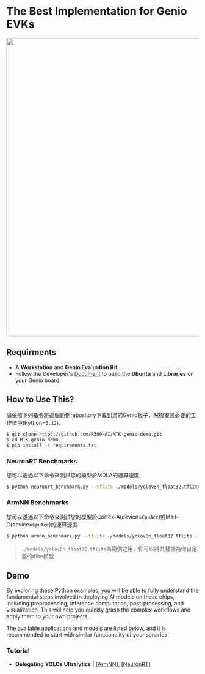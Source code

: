 # The Best Implementation for Genio EVKs

<div align="center">
<img src="https://github.com/R300-AI/ITRI-AI-Hub/blob/main/docs/assets/images/pages/genio_510_demonstration_workflow.png" width="780"/>
</div>

## Requirments
* A **Workstation** and **Genio Evaluation Kit**.
* Follow the Developer's [Document](https://r300-ai.github.io/ITRI-AI-Hub/docs/genio-evk.html) to build the **Ubuntu** and **Libraries** on your Genio board.

## How to Use This?
  請依照下列指令將這個範例repository下載到您的Genio板子，然後安裝必要的工作環境(Python=`3.12`)。
  ```bash
  $ git clone https://github.com/R300-AI/MTK-genio-demo.git
  $ cd MTK-genio-demo
  $ pip install -r requirements.txt
  ```

### NeuronRT Benchmarks
  您可以透過以下命令來測試您的模型於MDLA的運算速度
  ```bash
  $ python neuronrt_benchmark.py --tflite ./models/yolov8n_float32.tflite --iteration 10
  ```
### ArmNN Benchmarks
  您可以透過以下命令來測試您的模型於Cortex-A(device=`CpuAcc`)或Mail-G(device=`GpuAcc`)的運算速度
  ```bash
  $ python armnn_benchmark.py --tflite ./models/yolov8n_float32.tflite --device GpuAcc --iteration 10
  ```

> `./models/yolov8n_float32.tflite`為範例之用，你可以將其替換為你自定義的tflite模型

## Demo
By exploring these Python examples, you will be able to fully understand the fundamental steps involved in deploying AI models on these chips, including preprocessing, inference computation, post-processing, and visualization. This will help you quickly grasp the complex workflows and apply them to your own projects.

The available applications and models are listed below, and it is recommended to start with similar functionality of your senarios.
### Tutorial
* **Delegating YOLOs Ultralytics** | [[ArmNN]](https://github.com/R300-AI/MTK-genio-demo/blob/main/docs/run_yolov8n_via_armnn.md), [[NeuronRT]](https://github.com/R300-AI/MTK-genio-demo/blob/main/docs/run_yolov8n_via_neuronrt.md)
